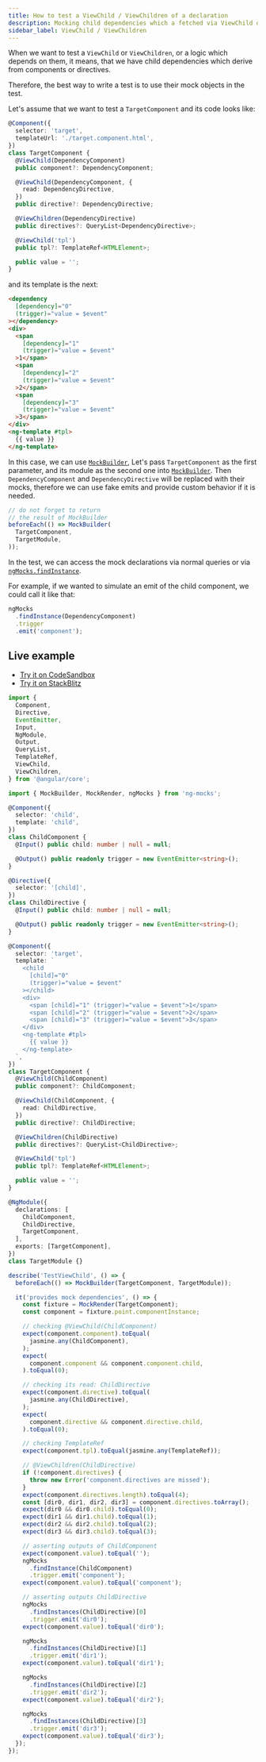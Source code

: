 ```yaml
---
title: How to test a ViewChild / ViewChildren of a declaration
description: Mocking child dependencies which a fetched via ViewChild or ViewChildren
sidebar_label: ViewChild / ViewChildren
---
```


When we want to test a `ViewChild` or `ViewChildren`,
or a logic which depends on them,
it means, that we have child dependencies which derive from components or directives.

Therefore, the best way to write a test is to use their mock objects in the test.

Let's assume that we want to test a `TargetComponent` and its code looks like:

```ts title="target.component.ts"
@Component({
  selector: 'target',
  templateUrl: './target.component.html',
})
class TargetComponent {
  @ViewChild(DependencyComponent)
  public component?: DependencyComponent;

  @ViewChild(DependencyComponent, {
    read: DependencyDirective,
  })
  public directive?: DependencyDirective;

  @ViewChildren(DependencyDirective)
  public directives?: QueryList<DependencyDirective>;

  @ViewChild('tpl')
  public tpl?: TemplateRef<HTMLElement>;

  public value = '';
}
```

and its template is the next:

```html title="target.component.html"
<dependency
  [dependency]="0"
  (trigger)="value = $event"
></dependency>
<div>
  <span
    [dependency]="1"
    (trigger)="value = $event"
  >1</span>
  <span
    [dependency]="2"
    (trigger)="value = $event"
  >2</span>
  <span
    [dependency]="3"
    (trigger)="value = $event"
  >3</span>
</div>
<ng-template #tpl>
  {{ value }}
</ng-template>
```

In this case, we can use [`MockBuilder`](/api/MockBuilder.md),
Let's pass `TargetComponent` as the first parameter, and its module
as the second one into [`MockBuilder`](/api/MockBuilder.md).
Then `DependencyComponent` and `DependencyDirective` will be replaced
with their mocks, therefore we can use fake emits and provide custom behavior if it is needed.

```ts
// do not forget to return
// the result of MockBuilder 
beforeEach(() => MockBuilder(
  TargetComponent,
  TargetModule,
));
```

In the test, we can access the mock declarations via normal queries
or via [`ngMocks.findInstance`](/api/ngMocks/findInstance.md).

For example, if we wanted to simulate an emit of the child component,
we could call it like that:

```ts
ngMocks
  .findInstance(DependencyComponent)
  .trigger
  .emit('component');
```

## Live example

- [Try it on CodeSandbox](https://codesandbox.io/s/github/help-me-mom/ng-mocks-sandbox/tree/tests?file=/src/examples/TestViewChild/test.spec.ts&initialpath=%3Fspec%3DTestViewChild)
- [Try it on StackBlitz](https://stackblitz.com/github/help-me-mom/ng-mocks-sandbox/tree/tests?file=src/examples/TestViewChild/test.spec.ts&initialpath=%3Fspec%3DTestViewChild)

```ts title="https://github.com/help-me-mom/ng-mocks/blob/master/examples/TestViewChild/test.spec.ts"
import {
  Component,
  Directive,
  EventEmitter,
  Input,
  NgModule,
  Output,
  QueryList,
  TemplateRef,
  ViewChild,
  ViewChildren,
} from '@angular/core';

import { MockBuilder, MockRender, ngMocks } from 'ng-mocks';

@Component({
  selector: 'child',
  template: 'child',
})
class ChildComponent {
  @Input() public child: number | null = null;

  @Output() public readonly trigger = new EventEmitter<string>();
}

@Directive({
  selector: '[child]',
})
class ChildDirective {
  @Input() public child: number | null = null;

  @Output() public readonly trigger = new EventEmitter<string>();
}

@Component({
  selector: 'target',
  template: `
    <child
      [child]="0"
      (trigger)="value = $event"
    ></child>
    <div>
      <span [child]="1" (trigger)="value = $event">1</span>
      <span [child]="2" (trigger)="value = $event">2</span>
      <span [child]="3" (trigger)="value = $event">3</span>
    </div>
    <ng-template #tpl>
      {{ value }}
    </ng-template>
  `,
})
class TargetComponent {
  @ViewChild(ChildComponent)
  public component?: ChildComponent;

  @ViewChild(ChildComponent, {
    read: ChildDirective,
  })
  public directive?: ChildDirective;

  @ViewChildren(ChildDirective)
  public directives?: QueryList<ChildDirective>;

  @ViewChild('tpl')
  public tpl?: TemplateRef<HTMLElement>;

  public value = '';
}

@NgModule({
  declarations: [
    ChildComponent,
    ChildDirective,
    TargetComponent,
  ],
  exports: [TargetComponent],
})
class TargetModule {}

describe('TestViewChild', () => {
  beforeEach(() => MockBuilder(TargetComponent, TargetModule));

  it('provides mock dependencies', () => {
    const fixture = MockRender(TargetComponent);
    const component = fixture.point.componentInstance;

    // checking @ViewChild(ChildComponent)
    expect(component.component).toEqual(
      jasmine.any(ChildComponent),
    );
    expect(
      component.component && component.component.child,
    ).toEqual(0);

    // checking its read: ChildDirective
    expect(component.directive).toEqual(
      jasmine.any(ChildDirective),
    );
    expect(
      component.directive && component.directive.child,
    ).toEqual(0);

    // checking TemplateRef
    expect(component.tpl).toEqual(jasmine.any(TemplateRef));

    // @ViewChildren(ChildDirective)
    if (!component.directives) {
      throw new Error('component.directives are missed');
    }
    expect(component.directives.length).toEqual(4);
    const [dir0, dir1, dir2, dir3] = component.directives.toArray();
    expect(dir0 && dir0.child).toEqual(0);
    expect(dir1 && dir1.child).toEqual(1);
    expect(dir2 && dir2.child).toEqual(2);
    expect(dir3 && dir3.child).toEqual(3);

    // asserting outputs of ChildComponent
    expect(component.value).toEqual('');
    ngMocks
      .findInstance(ChildComponent)
      .trigger.emit('component');
    expect(component.value).toEqual('component');

    // asserting outputs ChildDirective
    ngMocks
      .findInstances(ChildDirective)[0]
      .trigger.emit('dir0');
    expect(component.value).toEqual('dir0');

    ngMocks
      .findInstances(ChildDirective)[1]
      .trigger.emit('dir1');
    expect(component.value).toEqual('dir1');

    ngMocks
      .findInstances(ChildDirective)[2]
      .trigger.emit('dir2');
    expect(component.value).toEqual('dir2');

    ngMocks
      .findInstances(ChildDirective)[3]
      .trigger.emit('dir3');
    expect(component.value).toEqual('dir3');
  });
});
```
